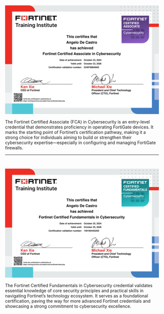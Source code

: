 


<p
 align="center">
  <img src="../../Certimg/FortinetCertifiedAssociate.png" alt="Fortinet Certified Associate" width="600"/>
</p>

<p
 style="text-align: left;">
The Fortinet Certified Associate (FCA) in Cybersecurity is an entry-level credential that demonstrates proficiency in operating FortiGate devices. It marks the starting point of Fortinet’s certification pathway, making it a strong choice for individuals aiming to build or strengthen their cybersecurity expertise—especially in configuring and managing FortiGate firewalls.
</p>

---
<br>





<p align="center">
  <img src="../../Certimg/FortinetFundamentals.png" alt="Fortinet Fundamentals" width="600"/>
</p>

<p
 style="text-align: left;">
The Fortinet Certified Fundamentals in Cybersecurity credential validates essential knowledge of core security principles and practical skills in navigating Fortinet’s technology ecosystem. It serves as a foundational certification, paving the way for more advanced Fortinet credentials and showcasing a strong commitment to cybersecurity excellence.
</p>


<br><br>










